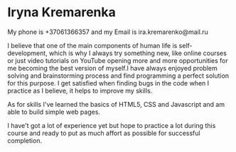 <h1>Iryna Kremarenka</h1><p>My phone is +37061366357 and my Email is ira.kremarenko@mail.ru</p><p>I believe that one of the main components of human life is self-development, which is why I always try something new, like online courses or just video tutorials on YouTube opening more and more opportunities for me becoming the best version of myself.I have always enjoyed problem solving and brainstorming process and find programming a perfect solution for this purpose. I get satisfied when finding bugs in the code when I practice as I believe, it helps to improve my skills.</p>
<p>As for skills I've learned the basics of HTML5, CSS and Javascript and am able to build simple web pages.</p><p>I have't got a lot of experience yet but hope to practice a lot during this course and ready to put as much affort as possible for successful completion.</p>
